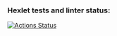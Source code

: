 ### Hexlet tests and linter status:
[![Actions Status](https://github.com/DimaShirmanov/frontend-project-lvl1/workflows/hexlet-check/badge.svg)](https://github.com/DimaShirmanov/frontend-project-lvl1/actions)
